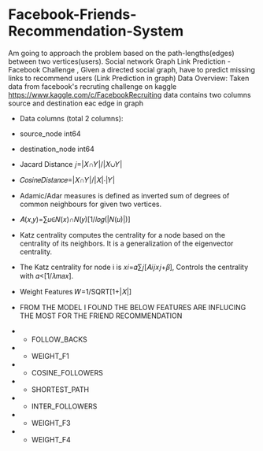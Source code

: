 # Facebook-Friends-Recommendation-System
Am going to approach the problem based on the path-lengths(edges) between two vertices(users).
Social network Graph Link Prediction - Facebook Challenge , Given a directed social graph, have to predict missing links to recommend users (Link Prediction in graph)
Data Overview: 
Taken data from facebook's recruting challenge on kaggle https://www.kaggle.com/c/FacebookRecruiting
data contains two columns source and destination eac edge in graph

- Data columns (total 2 columns):  
- source_node         int64  
- destination_node    int64
- Jacard Distance 𝑗=|𝑋∩𝑌|/|𝑋∪𝑌|
- 𝐶𝑜𝑠𝑖𝑛𝑒𝐷𝑖𝑠𝑡𝑎𝑛𝑐𝑒=|𝑋∩𝑌|/|𝑋|⋅|𝑌|
- Adamic/Adar measures is defined as inverted sum of degrees of common neighbours for given two vertices.
- 𝐴(𝑥,𝑦)=∑𝑢∈𝑁(𝑥)∩𝑁(𝑦)[1/𝑙𝑜𝑔(|𝑁(𝑢)|)]
- Katz centrality computes the centrality for a node based on the centrality of its neighbors. It is a generalization of the eigenvector centrality. 
- The Katz centrality for node i is 𝑥𝑖=𝛼∑𝑗[𝐴𝑖𝑗𝑥𝑗+𝛽], Controls the centrality with 𝛼<[1/𝜆𝑚𝑎𝑥].
- Weight Features 𝑊=1/SQRT[1+|𝑋|]

- FROM THE MODEL I FOUND THE BELOW FEATURES ARE INFLUCING THE MOST FOR THE FRIEND RECOMMENDATION
- - FOLLOW_BACKS
- - WEIGHT_F1
- - COSINE_FOLLOWERS
- - SHORTEST_PATH
- - INTER_FOLLOWERS
- - WEIGHT_F3
- - WEIGHT_F4
